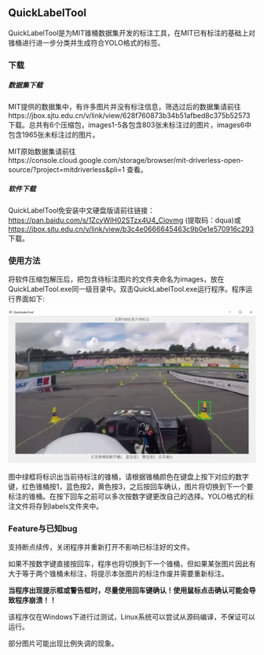 ## QuickLabelTool

QuickLabelTool是为MIT锥桶数据集开发的标注工具，在MIT已有标注的基础上对锥桶进行进一步分类并生成符合YOLO格式的标签。

### 下载

##### 数据集下载

MIT提供的数据集中，有许多图片并没有标注信息，筛选过后的数据集请前往https://jbox.sjtu.edu.cn/v/link/view/628f760873b34b51afbed8c375b52573 下载。总共有6个压缩包，images1-5各包含803张未标注过的图片，images6中包含1965张未标注过的图片。

MIT原始数据集请前往https://console.cloud.google.com/storage/browser/mit-driverless-open-source/?project=mitdriverless&pli=1   查看。

##### 软件下载

QuickLabelTool免安装中文硬盘版请前往链接：https://pan.baidu.com/s/1ZcyWIH02STzx4U4_Ciovmg (提取码：dqua)或 https://jbox.sjtu.edu.cn/v/link/view/b3c4e0666645463c9b0e1e570916c293 下载。

### 使用方法

将软件压缩包解压后，把包含待标注图片的文件夹命名为images，放在QuickLabelTool.exe同一级目录中。双击QuickLabelTool.exe运行程序。程序运行界面如下:

![Image text](https://raw.githubusercontent.com/rikosellic/IMAGE/master/labeltool.png)

图中绿框将标识出当前待标注的锥桶，请根据锥桶颜色在键盘上按下对应的数字键，红色锥桶按1，蓝色按2，黄色按3，之后按回车确认，图片将切换到下一个要标注的锥桶。在按下回车之前可以多次按数字键更改自己的选择。YOLO格式的标注文件将存到labels文件夹中。

### Feature与已知bug

支持断点续传，关闭程序并重新打开不影响已标注好的文件。

如果不按数字键直接按回车，程序也将切换到下一个锥桶，但如果某张图片因此有大于等于两个锥桶未标注，将提示本张图片的标注作废并需要重新标注。

**当程序出现提示框或警告框时，尽量使用回车键确认！使用鼠标点击确认可能会导致程序崩溃！！**

该程序仅在Windows下进行过测试，Linux系统可以尝试从源码编译，不保证可以运行。

部分图片可能出现比例失调的现象。